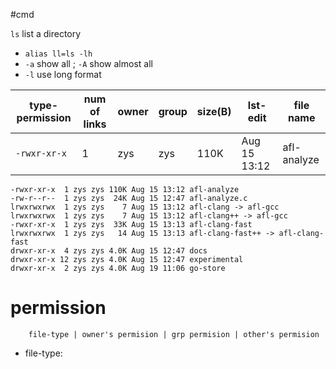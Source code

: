 #cmd

`ls` list a directory
- `alias ll=ls -lh`
- `-a` show all ; `-A` show almost all
- `-l` use long format

| type-permission | num of links | owner | group | size(B) | lst-edit     | file name   |
| --------------- | ------------ | ----- | ----- | ------- | ------------ | ----------- |
| `-rwxr-xr-x`    | 1            | zys   | zys   | 110K    | Aug 15 13:12 | afl-analyze |


```
-rwxr-xr-x  1 zys zys 110K Aug 15 13:12 afl-analyze
-rw-r--r--  1 zys zys  24K Aug 15 12:47 afl-analyze.c
lrwxrwxrwx  1 zys zys    7 Aug 15 13:12 afl-clang -> afl-gcc
lrwxrwxrwx  1 zys zys    7 Aug 15 13:12 afl-clang++ -> afl-gcc
-rwxr-xr-x  1 zys zys  33K Aug 15 13:13 afl-clang-fast
lrwxrwxrwx  1 zys zys   14 Aug 15 13:13 afl-clang-fast++ -> afl-clang-fast
drwxr-xr-x  4 zys zys 4.0K Aug 15 12:47 docs
drwxr-xr-x 12 zys zys 4.0K Aug 15 12:47 experimental
drwxr-xr-x  2 zys zys 4.0K Aug 19 11:06 go-store
```

# permission
		file-type | owner's permision | grp permision | other's permision

- file-type: 
